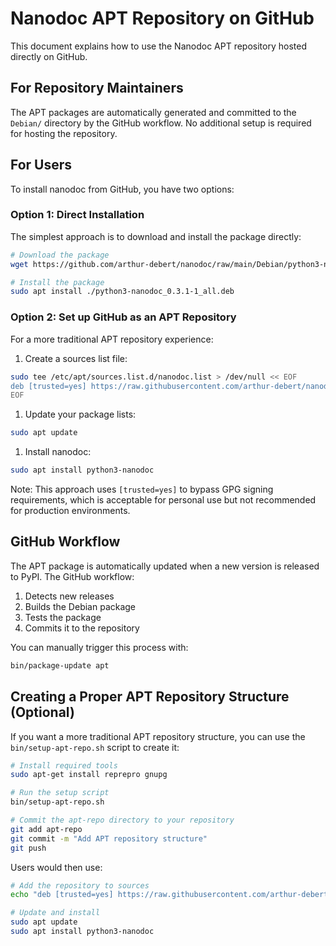 # Nanodoc APT Repository on GitHub

This document explains how to use the Nanodoc APT repository hosted directly on
GitHub.

## For Repository Maintainers

The APT packages are automatically generated and committed to the `Debian/`
directory by the GitHub workflow. No additional setup is required for hosting
the repository.

## For Users

To install nanodoc from GitHub, you have two options:

### Option 1: Direct Installation

The simplest approach is to download and install the package directly:

```bash
# Download the package
wget https://github.com/arthur-debert/nanodoc/raw/main/Debian/python3-nanodoc_0.3.1-1_all.deb

# Install the package
sudo apt install ./python3-nanodoc_0.3.1-1_all.deb
```

### Option 2: Set up GitHub as an APT Repository

For a more traditional APT repository experience:

1. Create a sources list file:

```bash
sudo tee /etc/apt/sources.list.d/nanodoc.list > /dev/null << EOF
deb [trusted=yes] https://raw.githubusercontent.com/arthur-debert/nanodoc/main/Debian ./
EOF
```

1. Update your package lists:

```bash
sudo apt update
```

1. Install nanodoc:

```bash
sudo apt install python3-nanodoc
```

Note: This approach uses `[trusted=yes]` to bypass GPG signing requirements,
which is acceptable for personal use but not recommended for production
environments.

## GitHub Workflow

The APT package is automatically updated when a new version is released to PyPI.
The GitHub workflow:

1. Detects new releases
2. Builds the Debian package
3. Tests the package
4. Commits it to the repository

You can manually trigger this process with:

```bash
bin/package-update apt
```

## Creating a Proper APT Repository Structure (Optional)

If you want a more traditional APT repository structure, you can use the
`bin/setup-apt-repo.sh` script to create it:

```bash
# Install required tools
sudo apt-get install reprepro gnupg

# Run the setup script
bin/setup-apt-repo.sh

# Commit the apt-repo directory to your repository
git add apt-repo
git commit -m "Add APT repository structure"
git push
```

Users would then use:

```bash
# Add the repository to sources
echo "deb [trusted=yes] https://raw.githubusercontent.com/arthur-debert/nanodoc/main/apt-repo stable main" | sudo tee /etc/apt/sources.list.d/nanodoc.list

# Update and install
sudo apt update
sudo apt install python3-nanodoc
```
